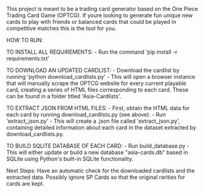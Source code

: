 This project is meant to be a trading card generator based on the One Piece Trading Card Game (OPTCG). If youre looking to generate fun unique new cards to play with friends or balanced cards that could be played in competitive matches this is the tool for you.

HOW TO RUN:

TO INSTALL ALL REQUIREMENTS:
    - Run the command 'pip install -r requirements.txt'

TO DOWNLOAD AN UPDATED CARDLIST:
    - Download the cardlist by running 'python download_cardlists.py'
    - This will open a browser instance that will manually scrape the OPTCG website for every current playable card, creating a series of HTML files corresponding
    to each card. These can be found in a folder titled 'Asia-Cardlists'.

TO EXTRACT JSON FROM HTML FILES:
    - First, obtain the HTML data for each card by running download_cardlists.py (see above).
    - Run 'extract_json.py'
    - This will create a .json file called 'extract_json.py', containing detailed information about each card in the dataset extracted by download_cardlists.py.

TO BUILD SQLITE DATABASE OF EACH CARD:
    - Run build_database.py
    - This will either update or build a new database "asia-cards.db" based in SQLite using Python's built-in SQLite functionality.

Next Steps:
Have an automatic check for the downloaded cardlists and the extracted data.
Possibly ignore SP Cards so that the original rarities for cards are kept.
